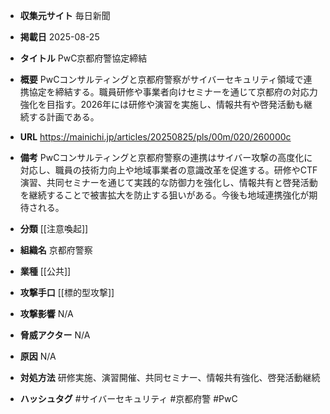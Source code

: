 - **収集元サイト**
毎日新聞

- **掲載日**
2025-08-25

- **タイトル**
PwC京都府警協定締結

- **概要**
PwCコンサルティングと京都府警察がサイバーセキュリティ領域で連携協定を締結する。職員研修や事業者向けセミナーを通じて京都府の対応力強化を目指す。2026年には研修や演習を実施し、情報共有や啓発活動も継続する計画である。

- **URL**
https://mainichi.jp/articles/20250825/pls/00m/020/260000c

- **備考**
PwCコンサルティングと京都府警察の連携はサイバー攻撃の高度化に対応し、職員の技術力向上や地域事業者の意識改革を促進する。研修やCTF演習、共同セミナーを通じて実践的な防御力を強化し、情報共有と啓発活動を継続することで被害拡大を防止する狙いがある。今後も地域連携強化が期待される。

- **分類**
[[注意喚起]]

- **組織名**
京都府警察

- **業種**
[[公共]]

- **攻撃手口**
[[標的型攻撃]]

- **攻撃影響**
N/A

- **脅威アクター**
N/A

- **原因**
N/A

- **対処方法**
研修実施、演習開催、共同セミナー、情報共有強化、啓発活動継続

- **ハッシュタグ**
#サイバーセキュリティ #京都府警 #PwC
